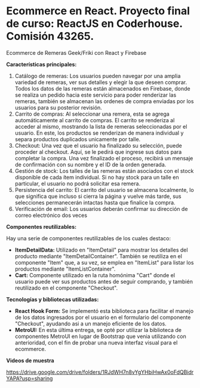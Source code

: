 # Ecommerce en React. Proyecto final de curso: ReactJS en Coderhouse. Comisión 43265.

Ecommerce de Remeras Geek/Friki con React y Firebase

**Características principales:**

1.  Catálogo de remeras: Los usuarios pueden navegar por una amplia variedad de remeras, ver sus detalles y elegir la que deseen comprar. Todos los datos de las remeras están almacenados en Firebase, donde se realiza un pedido hacia este servicio para poder renderizar las remeras, también se almacenan las ordenes de compra enviadas por los usuarios para su posterior revisión.
2.  Carrito de compras: Al seleccionar una remera, esta se agrega automáticamente al carrito de compras. El carrito se renderiza al acceder al mismo, mostrando la lista de remeras seleccionadas por el usuario. En este, los productos se renderizan de manera individual y separa productos duplicados unicamente por talle.
3.  Checkout: Una vez que el usuario ha finalizado su selección, puede proceder al checkout. Aquí, se le pedirá que ingrese sus datos para completar la compra. Una vez finalizado el proceso, recibirá un mensaje de confirmación con su nombre y el ID de la orden generada.
4.  Gestión de stock: Los talles de las remeras están asociados con el stock disponible de cada ítem individual. Si no hay stock para un talle en particular, el usuario no podrá solicitar esa remera.
5.  Persistencia del carrito: El carrito del usuario se almacena localmente, lo que significa que incluso si cierra la página y vuelve más tarde, sus selecciones permanecerán intactas hasta que finalice la compra.
6.  Verificación de email: Los usuarios deberán confirmar su dirección de correo electrónico dos veces

**Componentes reutilizables:**

Hay una serie de componentes reutilizables de los cuales destaco:

- **ItemDetailData:** Utilizado en "ItemDetail" para mostrar los detalles del producto mediante "ItemDetailContainer". También se reutiliza en el componente "Item" que, a su vez, se emplea en "ItemList" para listar los productos mediante "ItemListContainer".
- **Cart:** Componente utilizado en la ruta homónima "Cart" donde el usuario puede ver sus productos antes de seguir comprando, y también reutilizado en el componente "Checkout".

**Tecnologías y bibliotecas utilizadas:**

- **React Hook Form:** Se implementó esta biblioteca para facilitar el manejo de los datos ingresados por el usuario en el formulario del componente "Checkout", ayudando asi a un manejo eficiente de los datos.
- **MetroUI:** En esta última entrega, se opté por utilizar la biblioteca de componentes MetroUI en lugar de Bootstrap que venia utilizando con anterioridad, con el fin de probar una nueva interfaz visual para el ecommerce.



**Videos de muestra**

https://drive.google.com/drive/folders/1RJdWH7n8vYgYHbiHwAx0oFdQBidrYAPA?usp=sharing
